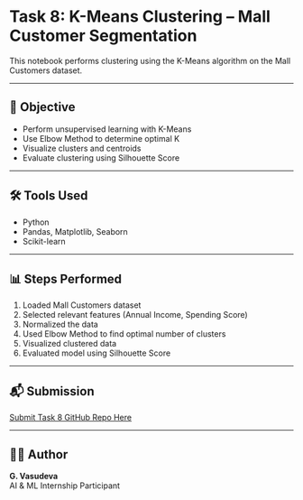 # Task 8: K-Means Clustering – Mall Customer Segmentation

This notebook performs clustering using the K-Means algorithm on the Mall Customers dataset.

---

## 🎯 Objective

- Perform unsupervised learning with K-Means
- Use Elbow Method to determine optimal K
- Visualize clusters and centroids
- Evaluate clustering using Silhouette Score

---

## 🛠 Tools Used

- Python
- Pandas, Matplotlib, Seaborn
- Scikit-learn

---

## 📊 Steps Performed

1. Loaded Mall Customers dataset
2. Selected relevant features (Annual Income, Spending Score)
3. Normalized the data
4. Used Elbow Method to find optimal number of clusters
5. Visualized clustered data
6. Evaluated model using Silhouette Score

---

## 📬 Submission

[Submit Task 8 GitHub Repo Here](https://forms.gle/PKEbwhBuNztEwxTY8)

---

## 👨‍💻 Author

**G. Vasudeva**  
AI & ML Internship Participant
